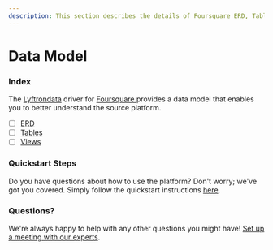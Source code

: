 ```yaml
---
description: This section describes the details of Foursquare ERD, Tables, and Views.
---
```


# Data Model

### Index

The  [Lyftrondata](https://www.lyftrondata.com/) driver for [Foursquare](https://www.lyftrondata.com/integration/foursquare/)[ ](https://www.lyftrondata.com/integration/foursquare/)provides a data model that enables you to better understand the source platform.

* [ ] [ERD](../../../marketing-analytics/foursquare/data-model/erd.md)
* [ ] [Tables](../../../marketing-analytics/foursquare/data-model/tables.md)
* [ ] [Views](../../../marketing-analytics/foursquare/data-model/views.md)

### Quickstart Steps

Do you have questions about how to use the platform? Don't worry; we've got you covered. Simply follow the quickstart instructions [here](../../../../quickstart-steps.md).

### Questions? <a href="#questions" id="questions"></a>

We're always happy to help with any other questions you might have! [Set up a meeting with our experts](https://www.lyftrondata.com/book-a-meeting/).

